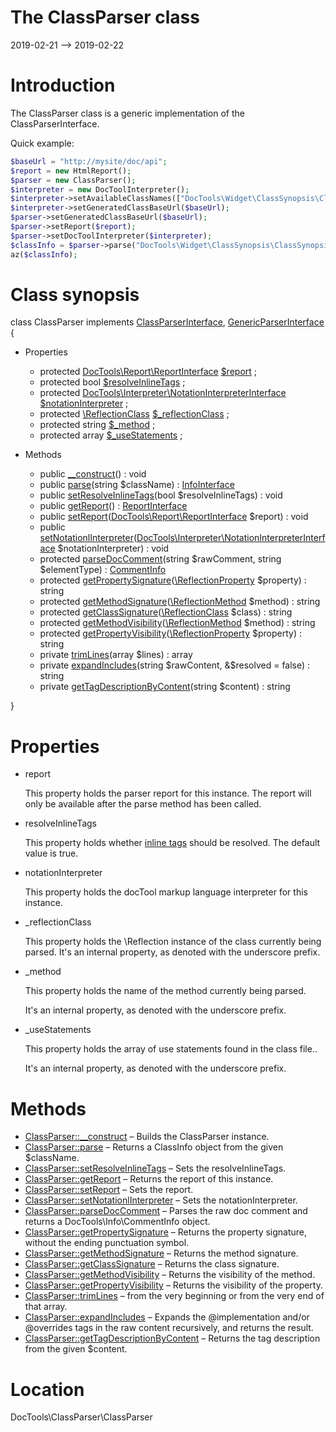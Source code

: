 The ClassParser class
================
2019-02-21 --> 2019-02-22




Introduction
============

The ClassParser class is a generic implementation of the ClassParserInterface.

Quick example:
```php
$baseUrl = "http://mysite/doc/api";
$report = new HtmlReport();
$parser = new ClassParser();
$interpreter = new DocToolInterpreter();
$interpreter->setAvailableClassNames(["DocTools\Widget\ClassSynopsis\ClassSynopsisWidget"]);
$interpreter->setGeneratedClassBaseUrl($baseUrl);
$parser->setGeneratedClassBaseUrl($baseUrl);
$parser->setReport($report);
$parser->setDocToolInterpreter($interpreter);
$classInfo = $parser->parse("DocTools\Widget\ClassSynopsis\ClassSynopsisWidget");
az($classInfo);
```



Class synopsis
==============


class ClassParser implements [ClassParserInterface](https://github.com/lingtalfi/DocTools/blob/master/doc/api/DocTools/ClassParser/ClassParserInterface.md), [GenericParserInterface](https://github.com/lingtalfi/DocTools/blob/master/doc/api/DocTools/GenericParser/GenericParserInterface.md) {

- Properties
    - protected [DocTools\Report\ReportInterface](https://github.com/lingtalfi/DocTools/blob/master/doc/api/DocTools/Report/ReportInterface.md) [$report](#property-report) ;
    - protected bool [$resolveInlineTags](#property-resolveInlineTags) ;
    - protected [DocTools\Interpreter\NotationInterpreterInterface](https://github.com/lingtalfi/DocTools/blob/master/doc/api/DocTools/Interpreter/NotationInterpreterInterface.md) [$notationInterpreter](#property-notationInterpreter) ;
    - protected [\ReflectionClass](http://php.net/manual/en/class.reflectionclass.php) [$_reflectionClass](#property-_reflectionClass) ;
    - protected string [$_method](#property-_method) ;
    - protected array [$_useStatements](#property-_useStatements) ;

- Methods
    - public [__construct](https://github.com/lingtalfi/DocTools/blob/master/doc/api/DocTools/ClassParser/ClassParser/__construct.md)() : void
    - public [parse](https://github.com/lingtalfi/DocTools/blob/master/doc/api/DocTools/ClassParser/ClassParser/parse.md)(string $className) : [InfoInterface](https://github.com/lingtalfi/DocTools/blob/master/doc/api/DocTools/Info/InfoInterface.md)
    - public [setResolveInlineTags](https://github.com/lingtalfi/DocTools/blob/master/doc/api/DocTools/ClassParser/ClassParser/setResolveInlineTags.md)(bool $resolveInlineTags) : void
    - public [getReport](https://github.com/lingtalfi/DocTools/blob/master/doc/api/DocTools/ClassParser/ClassParser/getReport.md)() : [ReportInterface](https://github.com/lingtalfi/DocTools/blob/master/doc/api/DocTools/Report/ReportInterface.md)
    - public [setReport](https://github.com/lingtalfi/DocTools/blob/master/doc/api/DocTools/ClassParser/ClassParser/setReport.md)([DocTools\Report\ReportInterface](https://github.com/lingtalfi/DocTools/blob/master/doc/api/DocTools/Report/ReportInterface.md) $report) : void
    - public [setNotationlInterpreter](https://github.com/lingtalfi/DocTools/blob/master/doc/api/DocTools/ClassParser/ClassParser/setNotationlInterpreter.md)([DocTools\Interpreter\NotationInterpreterInterface](https://github.com/lingtalfi/DocTools/blob/master/doc/api/DocTools/Interpreter/NotationInterpreterInterface.md) $notationInterpreter) : void
    - protected [parseDocComment](https://github.com/lingtalfi/DocTools/blob/master/doc/api/DocTools/ClassParser/ClassParser/parseDocComment.md)(string $rawComment, string $elementType) : [CommentInfo](https://github.com/lingtalfi/DocTools/blob/master/doc/api/DocTools/Info/CommentInfo.md)
    - protected [getPropertySignature](https://github.com/lingtalfi/DocTools/blob/master/doc/api/DocTools/ClassParser/ClassParser/getPropertySignature.md)([\ReflectionProperty](http://php.net/manual/en/class.reflectionproperty.php) $property) : string
    - protected [getMethodSignature](https://github.com/lingtalfi/DocTools/blob/master/doc/api/DocTools/ClassParser/ClassParser/getMethodSignature.md)([\ReflectionMethod](http://php.net/manual/en/class.reflectionmethod.php) $method) : string
    - protected [getClassSignature](https://github.com/lingtalfi/DocTools/blob/master/doc/api/DocTools/ClassParser/ClassParser/getClassSignature.md)([\ReflectionClass](http://php.net/manual/en/class.reflectionclass.php) $class) : string
    - protected [getMethodVisibility](https://github.com/lingtalfi/DocTools/blob/master/doc/api/DocTools/ClassParser/ClassParser/getMethodVisibility.md)([\ReflectionMethod](http://php.net/manual/en/class.reflectionmethod.php) $method) : string
    - protected [getPropertyVisibility](https://github.com/lingtalfi/DocTools/blob/master/doc/api/DocTools/ClassParser/ClassParser/getPropertyVisibility.md)([\ReflectionProperty](http://php.net/manual/en/class.reflectionproperty.php) $property) : string
    - private [trimLines](https://github.com/lingtalfi/DocTools/blob/master/doc/api/DocTools/ClassParser/ClassParser/trimLines.md)(array $lines) : array
    - private [expandIncludes](https://github.com/lingtalfi/DocTools/blob/master/doc/api/DocTools/ClassParser/ClassParser/expandIncludes.md)(string $rawContent, &$resolved = false) : string
    - private [getTagDescriptionByContent](https://github.com/lingtalfi/DocTools/blob/master/doc/api/DocTools/ClassParser/ClassParser/getTagDescriptionByContent.md)(string $content) : string

}




Properties
=============

- <span id="property-report">report</span>

    This property holds the parser report for this instance.
    The report will only be available after the parse method has been called.
    
    

- <span id="property-resolveInlineTags">resolveInlineTags</span>

    This property holds whether [inline tags](https://github.com/lingtalfi/DocTools/blob/master/doc/pages/doctool-markup-languages.md#inline-functions) should be resolved.
    The default value is true.
    
    

- <span id="property-notationInterpreter">notationInterpreter</span>

    This property holds the docTool markup language interpreter for this instance.
    
    

- <span id="property-_reflectionClass">_reflectionClass</span>

    This property holds the \Reflection instance of the class currently being parsed.
    It's an internal property, as denoted with the underscore prefix.
    
    

- <span id="property-_method">_method</span>

    This property holds the name of the method currently being parsed.
    
    It's an internal property, as denoted with the underscore prefix.
    
    

- <span id="property-_useStatements">_useStatements</span>

    This property holds the array of use statements found in the class file..
    
    It's an internal property, as denoted with the underscore prefix.
    
    



Methods
==============

- [ClassParser::__construct](https://github.com/lingtalfi/DocTools/blob/master/doc/api/DocTools/ClassParser/ClassParser/__construct.md) &ndash; Builds the ClassParser instance.
- [ClassParser::parse](https://github.com/lingtalfi/DocTools/blob/master/doc/api/DocTools/ClassParser/ClassParser/parse.md) &ndash; Returns a ClassInfo object from the given $className.
- [ClassParser::setResolveInlineTags](https://github.com/lingtalfi/DocTools/blob/master/doc/api/DocTools/ClassParser/ClassParser/setResolveInlineTags.md) &ndash; Sets the resolveInlineTags.
- [ClassParser::getReport](https://github.com/lingtalfi/DocTools/blob/master/doc/api/DocTools/ClassParser/ClassParser/getReport.md) &ndash; Returns the report of this instance.
- [ClassParser::setReport](https://github.com/lingtalfi/DocTools/blob/master/doc/api/DocTools/ClassParser/ClassParser/setReport.md) &ndash; Sets the report.
- [ClassParser::setNotationlInterpreter](https://github.com/lingtalfi/DocTools/blob/master/doc/api/DocTools/ClassParser/ClassParser/setNotationlInterpreter.md) &ndash; Sets the notationInterpreter.
- [ClassParser::parseDocComment](https://github.com/lingtalfi/DocTools/blob/master/doc/api/DocTools/ClassParser/ClassParser/parseDocComment.md) &ndash; Parses the raw doc comment and returns a DocTools\Info\CommentInfo object.
- [ClassParser::getPropertySignature](https://github.com/lingtalfi/DocTools/blob/master/doc/api/DocTools/ClassParser/ClassParser/getPropertySignature.md) &ndash; Returns the property signature, without the ending punctuation symbol.
- [ClassParser::getMethodSignature](https://github.com/lingtalfi/DocTools/blob/master/doc/api/DocTools/ClassParser/ClassParser/getMethodSignature.md) &ndash; Returns the method signature.
- [ClassParser::getClassSignature](https://github.com/lingtalfi/DocTools/blob/master/doc/api/DocTools/ClassParser/ClassParser/getClassSignature.md) &ndash; Returns the class signature.
- [ClassParser::getMethodVisibility](https://github.com/lingtalfi/DocTools/blob/master/doc/api/DocTools/ClassParser/ClassParser/getMethodVisibility.md) &ndash; Returns the visibility of the method.
- [ClassParser::getPropertyVisibility](https://github.com/lingtalfi/DocTools/blob/master/doc/api/DocTools/ClassParser/ClassParser/getPropertyVisibility.md) &ndash; Returns the visibility of the property.
- [ClassParser::trimLines](https://github.com/lingtalfi/DocTools/blob/master/doc/api/DocTools/ClassParser/ClassParser/trimLines.md) &ndash; from the very beginning or from the very end of that array.
- [ClassParser::expandIncludes](https://github.com/lingtalfi/DocTools/blob/master/doc/api/DocTools/ClassParser/ClassParser/expandIncludes.md) &ndash; Expands the @implementation and/or @overrides tags in the raw content recursively, and returns the result.
- [ClassParser::getTagDescriptionByContent](https://github.com/lingtalfi/DocTools/blob/master/doc/api/DocTools/ClassParser/ClassParser/getTagDescriptionByContent.md) &ndash; Returns the tag description from the given $content.




Location
=============
DocTools\ClassParser\ClassParser